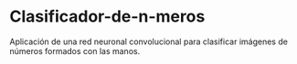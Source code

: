 # Clasificador-de-n-meros
Aplicación de una red neuronal convolucional para clasificar imágenes de números formados con las manos.
